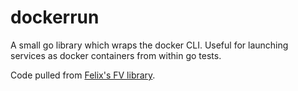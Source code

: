 # dockerrun

A small go library which wraps the docker CLI. Useful for launching services as docker containers from within
go tests.

Code pulled from [Felix's FV library](https://github.com/projectcalico/felix/tree/master/fv).
